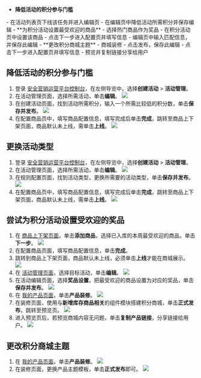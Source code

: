 - **降低活动的积分参与门槛**
<dx-steps>
- 在活动列表页下线该任务并进入编辑页
- 在编辑页中降低活动所需积分并保存编辑
</dx-steps>
- **为积分活动设置最受欢迎的商品**
<dx-steps>
- 选择热门商品作为奖品
- 在积分活动页中设置该商品
- 点击下一步进入配置页并填写信息
- 编辑页中输入匹配信息，并保存此编辑
</dx-steps>
- **更改积分商城主题**
<dx-steps>
- 商城装修
- 点击发布，保存此编辑
- 点击下一步进入配置页并填写信息
- 预览并复制链接分享给用户
</dx-steps>


## 降低活动的积分参与门槛
1. 登录 [安全营销运营平台控制台](https://console.cloud.tencent.com/smop/data/mallUser)，在左侧导览中，选择**创建活动** > **活动管理**。
2. 在活动管理页面，选择所需活动，单击**编辑**。
![](https://qcloudimg.tencent-cloud.cn/raw/f31df0b130ad4b91fca3d3b171a07310.png)
3. 在创建活动页面，找到活动所需积分，输入一个所需比较低的积分数，单击**保存并发布**。
![](https://qcloudimg.tencent-cloud.cn/raw/a4fa652d2d0f6071372452eeec208b69.png)
4. 在配置商品页中，填写商品配置信息，填写完成后单击**完成**，跳转至商品上下架页面，商品默认未上线，需单击**上线**。
![](https://qcloudimg.tencent-cloud.cn/raw/2d0ec9fa23232c644c6ce7aa0b22613a.png)


## 更换活动类型
1. 登录 [安全营销运营平台控制台](https://console.cloud.tencent.com/smop/data/mallUser)，在左侧导览中，选择**创建活动** > **活动管理**。
2. 在活动管理页面，选择所需活动，单击**编辑**。
![](https://qcloudimg.tencent-cloud.cn/raw/f31df0b130ad4b91fca3d3b171a07310.png)
3. 在规则配置页面，找到活动类型，更换所需要的活动类型，单击**保存并发布**。
![](https://qcloudimg.tencent-cloud.cn/raw/aefbf95fd3ea5a744f82814e42d2f3eb.png)
4. 在配置商品页中，填写商品配置信息，填写完成后单击**完成**，跳转至商品上下架页面，商品默认未上线，需单击**上线**。
![](https://qcloudimg.tencent-cloud.cn/raw/2d0ec9fa23232c644c6ce7aa0b22613a.png)

## 尝试为积分活动设置受欢迎的奖品
1. 在 [商品上下架页面](https://console.cloud.tencent.com/smop/mall/mall_exc_conf)，单击**添加商品**，选择已入库的本周最受欢迎的商品，单击**下一步**。
![](https://qcloudimg.tencent-cloud.cn/raw/1e0ad2b2eb5c89910e7084194b1cc722.png)
2. 在配置商品页面，填写商品配置信息，单击**完成**。
3. 跳转到商品上下架页面，商品默认未上线，必须单击**上线**才能在商城展示。
![](https://qcloudimg.tencent-cloud.cn/raw/cfb22accbccd411b350625588be949b0.png)
4. 在 [活动管理页面](https://console.cloud.tencent.com/smop/mall/act_manager)，选择目标活动，单击**编辑**。
![](https://qcloudimg.tencent-cloud.cn/raw/f31df0b130ad4b91fca3d3b171a07310.png)
5. 在活动编辑页面，选择**奖品设置**，把最受欢迎的商品设置为对应的奖品，单击**保存并发布**。
![](https://qcloudimg.tencent-cloud.cn/raw/5e440f0023ec64c0029b02d7961d0e51.png)
1. 在 [我的产品页面](https://console.cloud.tencent.com/smop/mall/mall_front_page)，单击**产品装修**。
![](https://qcloudimg.tencent-cloud.cn/raw/66eb76773bf74be8b12d3c3d39fc5036.png)
2. 在装修页面，使用与**新增库存商品相关**的组件模块搭建积分商城，单击**正式发布**，跳转至预览页。
![](https://qcloudimg.tencent-cloud.cn/raw/d71301f7710d8a2416ca817fc1b42a29.png)
3. 进入预览页后，若预览商城内容无问题，单击**复制产品链接**，分享链接给用户。
![](https://qcloudimg.tencent-cloud.cn/raw/1d9eb4c3c48874369aa91a4d46b80cfe.png)


## 更改积分商城主题
1. 在 [我的产品页面](https://console.cloud.tencent.com/smop/mall/mall_front_page)，单击**产品装修**。
![](https://qcloudimg.tencent-cloud.cn/raw/66eb76773bf74be8b12d3c3d39fc5036.png)
2. 在装修页面，更换产品主题模板，单击**正式发布**即可。
![](https://qcloudimg.tencent-cloud.cn/raw/8cc88a37536417e8632a6b653b553cd0.png)
